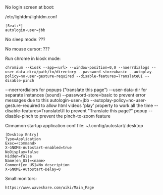 No login screen at boot:

/etc/lightdm/lightdm.conf
```
[Seat:*]
autologin-user=jbb
```

No sleep mode:
???

No mouse cursor:
???

Run chrome in kiosk mode:
```
chromium --kiosk --app=<url> --window-position=0,0 --noerrdialogs --user-data-dir=/path/to/directory --password-store=basic --autoplay-policy=no-user-gesture-required --disable-features=TranslateUI --disable-pinch
```
--noerrordialors for popups ("translate this page")
--user-data-dir for separate instances (sound)
--password-store=basic to prevent error messages due to this autologin-user=jbb
--autoplay-policy=no-user-gesture-required to allow html videos 'play' property to work all the time
--disable-features=TranslateUI to prevent "Translate this page?" popup
--disable-pinch to prevent the pinch-to-zoom feature

Cinnamon startup application conf file:
~/.config/autostart/<name>.desktop
```
[Desktop Entry]
Type=Application
Exec=<command>
X-GNOME-Autostart-enabled=true
NoDisplay=false
Hidden=false
Name[en_US]=<name>
Comment[en_US]=No description
X-GNOME-Autostart-Delay=0
```

Small monitors:
```
https://www.waveshare.com/wiki/Main_Page
```
